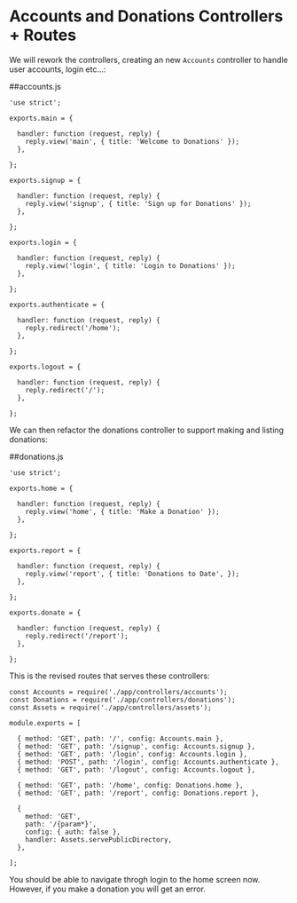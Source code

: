 # Accounts and Donations Controllers + Routes

We will rework the controllers, creating an new `Accounts` controller to handle user accounts, login etc...:

##accounts.js

~~~
'use strict';

exports.main = {

  handler: function (request, reply) {
    reply.view('main', { title: 'Welcome to Donations' });
  },

};

exports.signup = {

  handler: function (request, reply) {
    reply.view('signup', { title: 'Sign up for Donations' });
  },

};

exports.login = {

  handler: function (request, reply) {
    reply.view('login', { title: 'Login to Donations' });
  },

};

exports.authenticate = {

  handler: function (request, reply) {
    reply.redirect('/home');
  },

};

exports.logout = {

  handler: function (request, reply) {
    reply.redirect('/');
  },

};

~~~

We can then refactor the donations controller to support making and listing donations:

##donations.js

~~~
'use strict';

exports.home = {

  handler: function (request, reply) {
    reply.view('home', { title: 'Make a Donation' });
  },

};

exports.report = {

  handler: function (request, reply) {
    reply.view('report', { title: 'Donations to Date', });
  },

};

exports.donate = {

  handler: function (request, reply) {
    reply.redirect('/report');
  },

};

~~~

This is the revised routes that serves these controllers:

~~~
const Accounts = require('./app/controllers/accounts');
const Donations = require('./app/controllers/donations');
const Assets = require('./app/controllers/assets');

module.exports = [

  { method: 'GET', path: '/', config: Accounts.main },
  { method: 'GET', path: '/signup', config: Accounts.signup },
  { method: 'GET', path: '/login', config: Accounts.login },
  { method: 'POST', path: '/login', config: Accounts.authenticate },
  { method: 'GET', path: '/logout', config: Accounts.logout },

  { method: 'GET', path: '/home', config: Donations.home },
  { method: 'GET', path: '/report', config: Donations.report },

  {
    method: 'GET',
    path: '/{param*}',
    config: { auth: false },
    handler: Assets.servePublicDirectory,
  },

];
~~~


You should be able to navigate throgh login to the home screen now. However, if you make a donation you will get an error.

